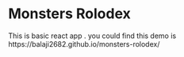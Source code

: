 <h1>Monsters Rolodex</h1>
This is basic react app . you could find this demo is https://balaji2682.github.io/monsters-rolodex/
